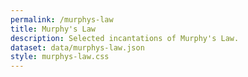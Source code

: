 ```yaml
---
permalink: /murphys-law
title: Murphy's Law
description: Selected incantations of Murphy's Law.
dataset: data/murphys-law.json
style: murphys-law.css
---
```

